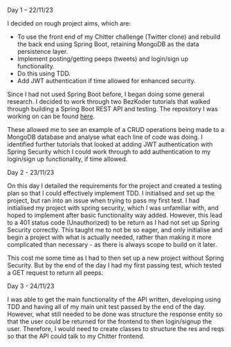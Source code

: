 Day 1 – 22/11/23

I decided on rough project aims, which are:

- To use the front end of my Chitter challenge (Twitter clone) and
  rebuild the back end using Spring Boot, retaining MongoDB as the data
  persistence layer.
- Implement posting/getting peeps (tweets) and
  login/sign up functionality.
- Do this using TDD.
- Add JWT authentication if time allowed for enhanced security.

Since I had not used Spring Boot before, I began doing some general research. I decided to work through two BezKoder tutorials that walked through building a Spring Boot REST API and testing. The repository I was working on can be found [here](https://github.com/liamrisdon/spring-boot-tutorial-walkthrough).

These allowed me to see an example of a CRUD operations being made to a MongoDB database and analyse what each line of code was doing. I identified further tutorials that looked at adding JWT authentication with Spring Security which I could work through to add authentication to my login/sign up functionality, if time allowed.


Day 2 - 23/11/23

On this day I detailed the requirements for the project and created a testing plan so that I could effectively implement TDD. I initialised and set up the project, but ran into an issue when trying to pass my first test. I had initialised my project with spring security, which I was unfamiliar with, and hoped to implement after basic functionality way added. However, this lead to a 401 status code (Unauthorized) to be return as I had not set up Spring Security correctly. This taught me to not be so eager, and only initialise and begin a project with what is actually needed, rather than making it more complicated than necessary - as there is always scope to build on it later.

This cost me some time as I had to then set up a new project without Spring Security. But by the end of the day I had my first passing test, which tested a GET request to return all peeps.

Day 3 - 24/11/23

I was able to get the main functionality of the API written, developing using TDD and having all of my main unit test passed by the end of the day. However, what still needed to be done was structure the response entity so that the user could be returned for the frontend to then login/signup the user. Therefore, I would need to create classes to structure the res and reqs so that the API could talk to my Chitter frontend.